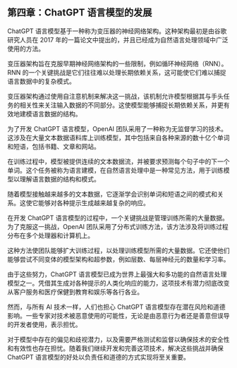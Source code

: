 ## 第四章：ChatGPT 语言模型的发展

ChatGPT 语言模型基于一种称为变压器的神经网络架构。这种架构最初是由谷歌研究人员在 2017 年的一篇论文中提出的，并且已经成为自然语言处理领域中广泛使用的方法。

变压器架构旨在克服早期神经网络架构的一些限制，例如循环神经网络（RNN）。RNN 的一个关键挑战是它们往往难以处理长期依赖关系，这可能使它们难以捕捉语言数据中的复杂模式。

变压器架构通过使用自注意机制来解决这一挑战，该机制允许模型根据其与手头任务的相关性来关注输入数据的不同部分。这使模型能够捕捉长期依赖关系，并更有效地建模语言数据的结构。

为了开发 ChatGPT 语言模型，OpenAI 团队采用了一种称为无监督学习的技术。这涉及在大量文本数据语料库上训练模型，其中包括来自各种来源的数十亿个单词和短语，包括书籍、文章和网站。

在训练过程中，模型被提供连续的文本数据流，并被要求预测每个句子中的下一个单词。这个任务被称为语言建模，在自然语言处理中是一种常见方法，用于训练模型以理解语言数据的结构和模式。

随着模型接触越来越多的文本数据，它逐渐学会识别单词和短语之间的模式和关系。这使它能够对各种提示生成越来越复杂的响应。

在开发 ChatGPT 语言模型的过程中，一个关键挑战是管理训练所需的大量数据。为了克服这一挑战，OpenAI 团队采用了分布式训练方法，该方法涉及将训练过程分布在多个处理器和计算机上。

这种方法使团队能够扩大训练过程，以处理训练模型所需的大量数据。它还使他们能够尝试不同变体的模型架构和超参数，例如层数、每层神经元的数量和学习率。

由于这些努力，ChatGPT 语言模型已成为世界上最强大和多功能的自然语言处理模型之一。凭借其生成对各种提示的人类化响应的能力，这项技术有潜力彻底改变从客户服务和医疗保健到教育和娱乐等各行各业。

然而，与所有 AI 技术一样，人们也担心 ChatGPT 语言模型存在潜在风险和道德影响。一些专家对技术被恶意使用的可能性，无论是由恶意行为者还是善意但误导的开发者使用，表示担忧。

对于模型中存在的偏见和歧视潜力，以及需要严格测试和监督以确保技术的安全性和有效性也存在担忧。随着我们继续开发和完善这项技术，解决这些挑战并确保 ChatGPT 语言模型的好处以负责任和道德的方式实现将至关重要。
